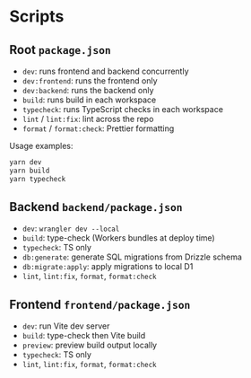 # Scripts

## Root `package.json`

- `dev`: runs frontend and backend concurrently
- `dev:frontend`: runs the frontend only
- `dev:backend`: runs the backend only
- `build`: runs build in each workspace
- `typecheck`: runs TypeScript checks in each workspace
- `lint` / `lint:fix`: lint across the repo
- `format` / `format:check`: Prettier formatting

Usage examples:

```bash
yarn dev
yarn build
yarn typecheck
```

## Backend `backend/package.json`

- `dev`: `wrangler dev --local`
- `build`: type-check (Workers bundles at deploy time)
- `typecheck`: TS only
- `db:generate`: generate SQL migrations from Drizzle schema
- `db:migrate:apply`: apply migrations to local D1
- `lint`, `lint:fix`, `format`, `format:check`

## Frontend `frontend/package.json`

- `dev`: run Vite dev server
- `build`: type-check then Vite build
- `preview`: preview build output locally
- `typecheck`: TS only
- `lint`, `lint:fix`, `format`, `format:check`
